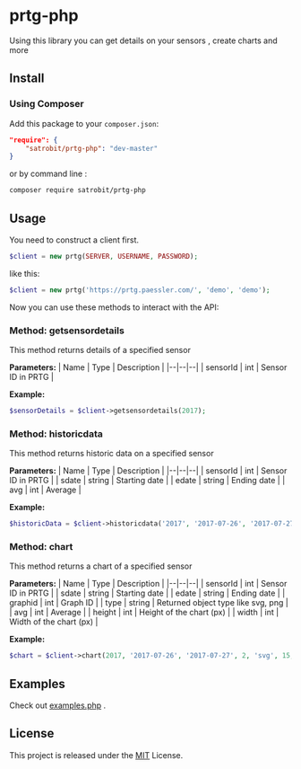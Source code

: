 # prtg-php

Using this library you can get details on your sensors , create charts and more

## Install
### Using Composer
Add this package to your `composer.json`:
```json
"require": {
    "satrobit/prtg-php": "dev-master"
}
```
or by command line :
```bash
composer require satrobit/prtg-php
```
## Usage
You need to construct a client first.
~~~php
$client = new prtg(SERVER, USERNAME, PASSWORD);
~~~
like this:
~~~php
$client = new prtg('https://prtg.paessler.com/', 'demo', 'demo');
~~~
Now you can use these methods to interact with the API:

### Method: getsensordetails
This method returns details of a specified sensor

**Parameters:**
| Name | Type | Description |
|--|--|--|
| sensorId | int | Sensor ID in PRTG |

**Example:**
~~~php
$sensorDetails = $client->getsensordetails(2017);
~~~

### Method: historicdata
This method returns historic data on a specified sensor

**Parameters:**
| Name | Type | Description |
|--|--|--|
| sensorId | int | Sensor ID in PRTG |
| sdate | string | Starting date |
| edate | string | Ending date |
| avg | int | Average |

**Example:**
~~~php
$historicData = $client->historicdata('2017', '2017-07-26', '2017-07-27', 15);
~~~

### Method: chart
This method returns a chart of a specified sensor

**Parameters:**
| Name | Type | Description |
|--|--|--|
| sensorId | int | Sensor ID in PRTG |
| sdate | string | Starting date |
| edate | string | Ending date |
| graphid | int | Graph ID |
| type | string | Returned object type like svg, png |
| avg | int | Average |
| height | int | Height of the chart (px) |
| width | int | Width of the chart (px) |

**Example:**
~~~php
$chart = $client->chart(2017, '2017-07-26', '2017-07-27', 2, 'svg', 15, 270, 850);
~~~

## Examples

Check out [examples.php](examples.php) .

## License

This project is released under the [MIT](https://github.com/satrobit/prtg-php/blob/master/LICENSE) License.

